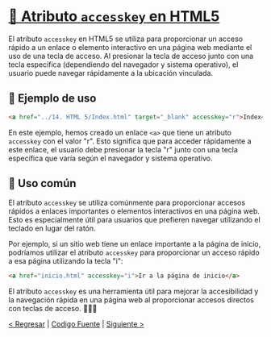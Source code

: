 # [🔑 Atributo `accesskey` en HTML5](https://github.com/YonRasgg/Curso-de-Python-Desde-Cero/blob/main/15.%20Atributos%20HTML%205/4.AccessKey.html)

El atributo `accesskey` en HTML5 se utiliza para proporcionar un acceso rápido a un enlace o elemento interactivo en una página web mediante el uso de una tecla de acceso. Al presionar la tecla de acceso junto con una tecla específica (dependiendo del navegador y sistema operativo), el usuario puede navegar rápidamente a la ubicación vinculada.

## 📝 Ejemplo de uso

```html
<a href="../14. HTML 5/Index.html" target="_blank" accesskey="r">Index</a>
```

En este ejemplo, hemos creado un enlace `<a>` que tiene un atributo `accesskey` con el valor "r". Esto significa que para acceder rápidamente a este enlace, el usuario debe presionar la tecla "r" junto con una tecla específica que varía según el navegador y sistema operativo.

## 🔑 Uso común

El atributo `accesskey` se utiliza comúnmente para proporcionar accesos rápidos a enlaces importantes o elementos interactivos en una página web. Esto es especialmente útil para usuarios que prefieren navegar utilizando el teclado en lugar del ratón.

Por ejemplo, si un sitio web tiene un enlace importante a la página de inicio, podríamos utilizar el atributo `accesskey` para proporcionar un acceso rápido a esa página utilizando la tecla "i":

```html
<a href="inicio.html" accesskey="i">Ir a la página de inicio</a>
```

El atributo `accesskey` es una herramienta útil para mejorar la accesibilidad y la navegación rápida en una página web al proporcionar accesos directos con teclas de acceso. 🔑📝🔗

[< Regresar](https://github.com/YonRasgg/Curso-de-Python-Desde-Cero/blob/main/15.%20Atributos%20HTML%205/3.ID.md) | [Codigo Fuente](https://github.com/YonRasgg/Curso-de-Python-Desde-Cero/blob/main/15.%20Atributos%20HTML%205/4.AccessKey.html) | [Siguiente >](https://github.com/YonRasgg/Curso-de-Python-Desde-Cero/blob/main/15.%20Atributos%20HTML%205/5.ContenteditableSpellCheck.md)
